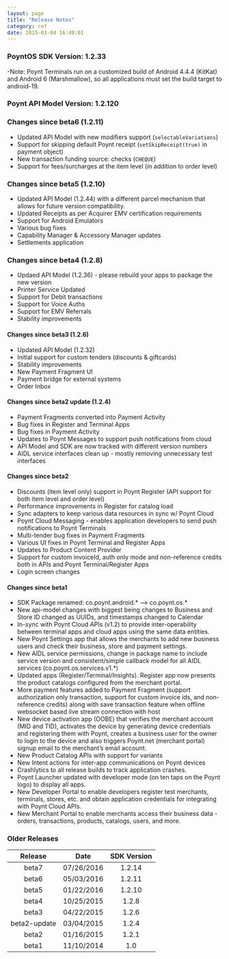 ```yaml
---
layout: page
title: "Release Notes"
category: ref
date: 2015-03-04 16:49:01
---
```



### PoyntOS SDK Version: 1.2.33
-Note: Poynt Terminals run on a customized build of Android 4.4.4 (KitKat) and Android 6 (Marshmallow), so all applications must set the build target to android-19.
### Poynt API Model Version: 1.2.120

### Changes since beta6 (1.2.11)
* Updated API Model with new modifiers support (`selectableVariations`)
* Support for skipping default Poynt receipt (`setSkipReceipt(true)` in payment object)
* New transaction funding source: checks (`CHEQUE`)
* Support for fees/surcharges at the item level (in addition to order level)

### Changes since beta5 (1.2.10)
* Updated API Model (1.2.44) with a different parcel mechanism that allows for future version compatibility.
* Updated Receipts as per Acquirer EMV certification requirements
* Support for Android Emulators
* Various bug fixes
* Capability Manager & Accessory Manager updates
* Settlements application

### Changes since beta4 (1.2.8)
* Updaed API Model (1.2.36) - please rebuild your apps to package the new version
* Printer Service Updated
* Support for Debit transactions
* Support for Voice Auths
* Support for EMV Referrals
* Stability improvements

#### Changes since beta3 (1.2.6)
* Updated API Model (1.2.32)
* Initial support for custom tenders (discounts & giftcards)
* Stability improvements
* New Payment Fragment UI
* Payment bridge for external systems
* Order Inbox

#### Changes since beta2 update (1.2.4)
* Payment Fragments converted into Payment Activity
* Bug fixes in Register and Terminal Apps
* Bug fixes in Payment Activity
* Updates to Poynt Messages to support push notifications from cloud
* API Model and SDK are now tracked with different version numbers
* AIDL service interfaces clean up - mostly removing unnecessary test interfaces

#### Changes since beta2

* Discounts (item level only) support in Poynt Register (API support for both item level and order level)
* Performance improvements in Register for catalog load
* Sync adapters to keep various data resources in sync w/ Poynt Cloud
* Poynt Cloud Messaging - enables application developers to send push notifications to Poynt Terminals
* Multi-tender bug fixes in Payment Fragments
* Various UI fixes in Poynt Terminal and Register Apps
* Updates to Product Content Provider
* Support for custom invoiceId, auth only mode and non-reference credits both in APIs and Poynt Terminal/Register Apps
* Login screen changes


#### Changes since beta1

* SDK Package renamed: co.poynt.android.* —> co.poynt.os.*
* New api-model changes with biggest being changes to Business and Store ID changed as UUIDs, and timestamps changed to Calendar
* In-sync with Poynt Cloud APIs (v1.2) to provide inter-operability between terminal apps and cloud apps using the same data entities.
* New Poynt Settings app that allows the merchants to add new business users and check their business, store and payment settings.
* New AIDL service permissions, change in package name to include service version and consistent/simple callback model for all AIDL services (co.poynt.os.services.v1.*)
* Updated apps (Register/Terminal/Insights). Register app now presents the product catalogs configured from the merchant portal.
* More payment features added to Payment Fragment (support authorization only transaction, support for custom invoice ids, and non-reference credits) along with save transaction feature when offline
websocket based live stream connection with host
* New device activation app (OOBE) that verifies the merchant account (MID and TID), activates the device by generating device credentials and registering them with Poynt, creates a business user for the owner to login to the device and also triggers Poynt.net (merchant portal) signup email to the merchant’s email account.
* New Product Catalog APIs with support for variants
* New Intent actions for inter-app communications on Poynt devices
* Crashlytics to all release builds to track application crashes.
* Poynt Launcher updated with developer mode (on ten taps on the Poynt logo) to display all apps.
* New Developer Portal to enable developers register test merchants, terminals, stores, etc. and obtain application credentials for integrating with Poynt Cloud APIs.
* New Merchant Portal to enable merchants access their business data - orders, transactions, products, catalogs, users, and more.

### Older Releases

| Release  | Date       | SDK Version |
|:--------:|:----------:|:-----------:|
| beta7    | 07/26/2016 | 1.2.14 |
| beta6    | 05/03/2016 | 1.2.11 |
| beta5    | 01/22/2016 | 1.2.10 |
| beta4    | 10/25/2015 | 1.2.8 |
| beta3    | 04/22/2015 | 1.2.6 |
| beta2-update| 03/04/2015| 1.2.4 |
| beta2    | 01/16/2015 | 1.2.1 |
| beta1    | 11/10/2014 | 1.0 |

<!-- feedback widget -->
<SCRIPT type="text/javascript">window.doorbellOptions = { appKey: 'eDRWq9iHMZLMyue0tGGchA7bvMGCFBeaHm8XBDUSkdBFcv0cYCi9eDTRBEIekznx' };(function(w, d, t) { var hasLoaded = false; function l() { if (hasLoaded) { return; } hasLoaded = true; window.doorbellOptions.windowLoaded = true; var g = d.createElement(t);g.id = 'doorbellScript';g.type = 'text/javascript';g.async = true;g.src = 'https://embed.doorbell.io/button/6657?t='+(new Date().getTime());(d.getElementsByTagName('head')[0]||d.getElementsByTagName('body')[0]).appendChild(g); } if (w.attachEvent) { w.attachEvent('onload', l); } else if (w.addEventListener) { w.addEventListener('load', l, false); } else { l(); } if (d.readyState == 'complete') { l(); } }(window, document, 'SCRIPT')); </SCRIPT>
